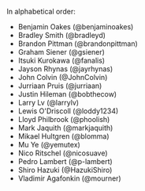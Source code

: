 In alphabetical order:

* Benjamin Oakes (@benjaminoakes)
* Bradley Smith (@bradleyd)
* Brandon Pittman (@brandonpittman)
* Graham Siener (@gsiener)
* Itsuki Kurokawa (@fanalis)
* Jayson Rhynas (@jayrhynas)
* John Colvin (@JohnColvin)
* Jurriaan Pruis (@jurriaan)
* Justin Hileman (@bobthecow)
* Larry Lv (@larrylv)
* Lewis O'Driscoll (@loddy1234)
* Lloyd Philbrook (@phoolish)
* Mark Jaquith (@markjaquith)
* Mikael Hultgren (@blomma)
* Mu Ye (@yemutex)
* Nico Ritschel (@nicosuave)
* Pedro Lambert (@p-lambert)
* Shiro Hazuki (@HazukiShiro)
* Vladimir Agafonkin (@mourner)
